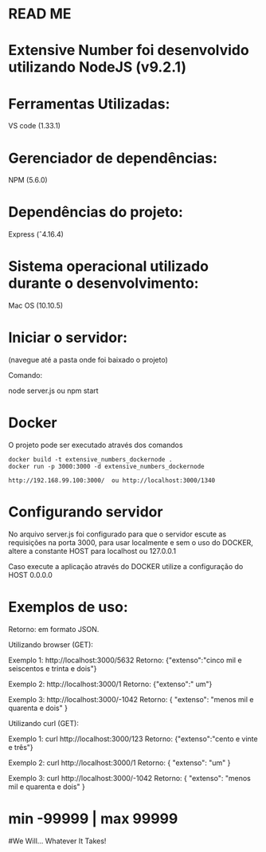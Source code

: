 # READ ME

# Extensive Number foi desenvolvido utilizando NodeJS (v9.2.1)

# Ferramentas Utilizadas:
VS code (1.33.1)

# Gerenciador de dependências:
NPM (5.6.0)

# Dependências do projeto:
Express (ˆ4.16.4)

# Sistema operacional utilizado durante o desenvolvimento:

Mac OS (10.10.5)

# Iniciar o servidor:

(navegue até a pasta onde foi baixado o projeto)

Comando:

node server.js ou npm start

# Docker

  O projeto pode ser executado através dos comandos

    docker build -t extensive_numbers_dockernode .
    docker run -p 3000:3000 -d extensive_numbers_dockernode

    http://192.168.99.100:3000/  ou http://localhost:3000/1340
    
# Configurando servidor

No arquivo server.js foi configurado para que o servidor escute as requisições na porta 3000, para usar localmente e sem o uso do DOCKER, altere a constante HOST para localhost ou 127.0.0.1

Caso execute a aplicação através do DOCKER utilize a configuração do HOST 0.0.0.0

# Exemplos de uso:

Retorno: em formato JSON.

Utilizando browser (GET):

Exemplo 1:
http://localhost:3000/5632
Retorno: {"extenso":"cinco mil e seiscentos e trinta e dois"}

Exemplo 2:
http://localhost:3000/1
Retorno: {"extenso":" um"}

Exemplo 3:
http://localhost:3000/-1042
Retorno: { "extenso": "menos mil e quarenta e dois" }

Utilizando curl (GET):

Exemplo 1:
curl http://localhost:3000/123
Retorno: {"extenso":"cento e vinte e três"} 

Exemplo 2:
curl http://localhost:3000/1
Retorno: { "extenso": "um" }

Exemplo 3:
curl http://localhost:3000/-1042
Retorno: { "extenso": "menos mil e quarenta e dois" }

# min -99999 | max 99999

#We Will... Whatever It Takes!